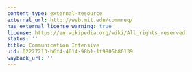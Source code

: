 ```yaml
---
content_type: external-resource
external_url: http://web.mit.edu/commreq/
has_external_license_warning: true
license: https://en.wikipedia.org/wiki/All_rights_reserved
status: ''
title: Communication Intensive
uid: 02227213-b6f4-4014-98b1-1f9805b80139
wayback_url: ''
---
```

